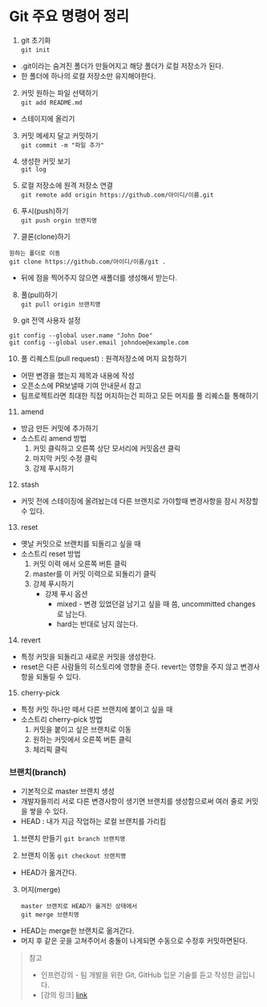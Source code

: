 # Git 주요 명령어 정리 

1. git 초기화   
``` git init ```
* .git이라는 숨겨진 폴더가 만들어지고 해당 폴더가 로컬 저장소가 된다.
* 한 폴더에 하나의 로컬 저장소만 유지해야한다. 

2. 커밋 원하는 파일 선택하기  
``` git add README.md ```
* 스테이지에 올리기 

3. 커밋 메세지 달고 커밋하기   
``` git commit -m "파일 추가" ```

4. 생성한 커밋 보기   
``` git log ```
 
5. 로컬 저장소에 원격 저장소 연결   
``` git remote add origin https://github.com/아이디/이름.git ```
 
6. 푸시(push)하기   
   ``` git push orgin 브랜치명  ```

7. 클론(clone)하기
``` 
원하는 폴더로 이동
git clone https://github.com/아이디/이름/git . 
```
* 뒤에 점을 찍어주지 않으면 새폴더를 생성해서 받는다. 

8. 풀(pull)하기    
``` git pull origin 브랜치명  ```

9. git 전역 사용자 설정
``` 
git config --global user.name "John Doe"
git config --global user.email johndoe@example.com 
```

10. 풀 리퀘스트(pull request) : 원격저장소에 머지 요청하기
* 어떤 변경을 했는지 제목과 내용에 작성 
* 오픈소스에 PR보낼때 기여 안내문서 참고
* 팀프로젝트라면 최대한 직접 머지하는건 피하고 모든 머지를 풀 리퀘스틑 통해하기 

11. amend
* 방금 만든 커밋에 추가하기
* 소스트리 amend 방법 
    1. 커밋 클릭하고 오른쪽 상단 모서리에 커밋옵션 클릭
    2. 마지막 커밋 수정 클릭
    3. 강제 푸시하기 

12. stash
* 커밋 전에 스테이징에 올려놨는데 다른 브랜치로 가야할때 변경사항을 잠시 저장할 수 있다.

13. reset
* 옛날 커밋으로 브랜치를 되돌리고 싶을 때 
* 소스트리 reset 방법
    1. 커밋 이력 에서 오른쪽 버튼 클릭
    2. master를 이 커밋 이력으로 되돌리기 클릭
    3. 강제 푸시하기 
        * 강제 푸시 옵션
            * mixed - 변경 있었던걸 남기고 싶을 때 씀, uncommitted changes 로 남는다.
            * hard는 반대로 남지 않는다. 
    
14. revert
* 특정 커밋을 되돌리고 새로운 커밋을 생성한다.
* reset은 다른 사람들의 히스토리에 영향을 준다. revert는 영향을 주지 않고 변경사항을 되돌릴 수 있다. 

15. cherry-pick
* 특정 커밋 하나만 떼서 다른 브랜치에 붙이고 싶을 때 
* 소스트리 cherry-pick 방법
    1. 커밋을 붙이고 싶은 브랜치로 이동
    2. 원하는 커밋에서 오른쪽 버튼 클릭
    3. 체리픽 클릭 


### 브랜치(branch) 
* 기본적으로 master 브랜치 생성 
* 개발자들끼리 서로 다른 변경사항이 생기면 브랜치를 생성함으로써 여러 줄로 커밋을 쌓을 수 있다. 
* HEAD : 내가 지금 작업하는 로컬 브랜치를 가리킴 

1. 브랜치 만들기
   ``` git branch 브랜치명  ```
   
2. 브랜치 이동
   ``` git checkout 브랜치명  ```
* HEAD가 옮겨간다. 

3. 머지(merge)
   ```
   master 브랜치로 HEAD가 옮겨진 상태에서 
   git merge 브랜치명  
   ```
* HEAD는 merge한 브랜치로 옮겨간다.
* 머지 후 같은 곳을 고쳐주어서 충돌이 나게되면 수동으로 수정후 커밋하면된다. 

> 참고
> * 인프런강의 - 팀 개발을 위한 Git, GitHub 입문 기술를 듣고 작성한 글입니다.
> * [강의 링크] [link]

[link]: https://www.inflearn.com/course/%ED%8C%80%EA%B0%9C%EB%B0%9C-%EA%B9%83-%EA%B9%83%ED%97%88%EB%B8%8C/dashboard
